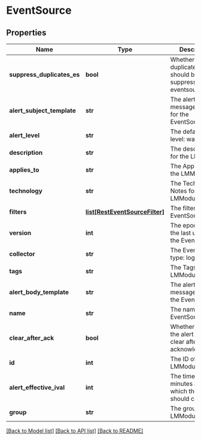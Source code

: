 # EventSource

## Properties
Name | Type | Description | Notes
------------ | ------------- | ------------- | -------------
**suppress_duplicates_es** | **bool** | Whether or not duplicate alerts should be suppressed at eventsource level | [optional] 
**alert_subject_template** | **str** | The alert message subject for the EventSource | [optional] 
**alert_level** | **str** | The default alert level: warn | error |critical | [optional] 
**description** | **str** | The description for the LMModule | [optional] 
**applies_to** | **str** | The Applies To for the LMModule | [optional] 
**technology** | **str** | The Technical Notes for the LMModule | [optional] 
**filters** | [**list[RestEventSourceFilter]**](RestEventSourceFilter.md) | The filters for the EventSource | [optional] 
**version** | **int** | The epoch time of the last update to the EventSource | [optional] 
**collector** | **str** | The EventSource type: logfile | snmptrap | syslog | wineventlog | scriptevent | [optional] 
**tags** | **str** | The Tags for the LMModule | [optional] 
**alert_body_template** | **str** | The alert message body for the EventSource | [optional] 
**name** | **str** | The name of the EventSource | 
**clear_after_ack** | **bool** | Whether or not the alert should clear after acknowledgement | [optional] 
**id** | **int** | The ID of the LMModule | 
**alert_effective_ival** | **int** | The time in minutes after which the alert should clear | 
**group** | **str** | The group the LMModule is in | [optional] 

[[Back to Model list]](../README.md#documentation-for-models) [[Back to API list]](../README.md#documentation-for-api-endpoints) [[Back to README]](../README.md)


